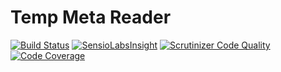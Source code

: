 Temp Meta Reader
================

[![Build Status](https://travis-ci.org/temp/meta-reader.svg?branch=master)](https://travis-ci.org/temp/meta-reader)
[![SensioLabsInsight](https://insight.sensiolabs.com/projects/c698d94e-f215-4276-8f3b-04fd482b051c/mini.png)](https://insight.sensiolabs.com/projects/c698d94e-f215-4276-8f3b-04fd482b051c)
[![Scrutinizer Code Quality](https://scrutinizer-ci.com/g/temp/meta-readerr/badges/quality-score.png?b=master)](https://scrutinizer-ci.com/g/temp/meta-reader/?branch=master)
[![Code Coverage](https://scrutinizer-ci.com/g/temp/meta-reader/badges/coverage.png?b=master)](https://scrutinizer-ci.com/g/temp/meta-reader/?branch=master)
